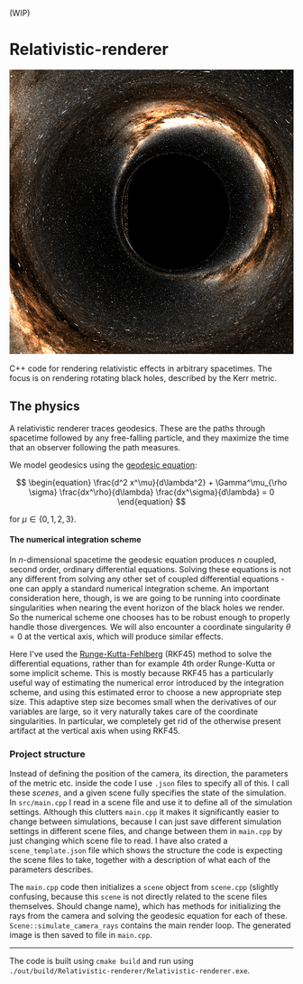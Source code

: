 (WIP)

# Relativistic-renderer
![Kerr black hole](./renders/kerr.png)

C++ code for rendering relativistic effects in arbitrary spacetimes. The focus is on rendering rotating black holes, described by the Kerr metric.

## The physics

A relativistic renderer traces geodesics. These are the paths through spacetime followed by any free-falling particle, and they maximize the time that an observer following the path measures.

We model geodesics using the [geodesic equation](https://en.wikipedia.org/wiki/Geodesics_in_general_relativity):

$$
\begin{equation}
    \frac{d^2 x^\mu}{d\lambda^2} + \Gamma^\mu_{\rho \sigma} \frac{dx^\rho}{d\lambda} \frac{dx^\sigma}{d\lambda} = 0
\end{equation}
$$

for $\mu \in \left\{0, 1, 2, 3\right\}$. 

#### The numerical integration scheme

In $n$-dimensional spacetime the geodesic equation produces $n$ coupled, second order, ordinary differential equations. Solving these equations is not any different from solving any other set of coupled differential equations - one can apply a standard numerical integration scheme. An important consideration here, though, is we are going to be running into coordinate singularities when nearing the event horizon of the black holes we render. So the numerical scheme one chooses has to be robust enough to properly handle those divergences. We will also encounter a coordinate singularity $\theta = 0$ at the vertical axis, which will produce similar effects. 

Here I've used the [Runge-Kutta-Fehlberg](https://en.wikipedia.org/wiki/Runge%E2%80%93Kutta%E2%80%93Fehlberg_method) (RKF45) method to solve the differential equations, rather than for example 4th order Runge-Kutta or some implicit scheme. This is mostly because RKF45 has a particularly useful way of estimating the numerical error introduced by the integration scheme, and using this estimated error to choose a new appropriate step size. This adaptive step size becomes small when the derivatives of our variables are large, so it very naturally takes care of the coordinate singularities. In particular, we completely get rid of the otherwise present artifact at the vertical axis when using RKF45. 

### Project structure

Instead of defining the position of the camera, its direction, the parameters of the metric etc. inside the code I use `.json` files to specify all of this. I call these *scenes*, and a given scene fully specifies the state of the simulation. In `src/main.cpp` I read in a scene file and use it to define all of the simulation settings. Although this clutters `main.cpp` it makes it significantly easier to change between simulations, because I can just save different simulation settings in different scene files, and change between them in `main.cpp` by just changing which scene file to read. I have also crated a `scene_template.json` file which shows the structure the code is expecting the scene files to take, together with a description of what each of the parameters describes. 

The `main.cpp` code then initializes a `scene` object from `scene.cpp` (slightly confusing, because this `scene` is not directly related to the scene files themselves. Should change name), which has methods for initializing the rays from the camera and solving the geodesic equation for each of these. `Scene::simulate_camera_rays` contains the main render loop. The generated image is then saved to file in `main.cpp`. 

---

The code is built using `cmake build` and run using `./out/build/Relativistic-renderer/Relativistic-renderer.exe`. 